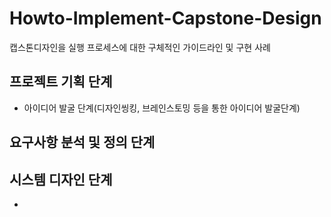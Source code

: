 # Howto-Implement-Capstone-Design
캡스톤디자인을 실행 프로세스에 대한 구체적인 가이드라인 및 구현 사례

## 프로젝트 기획 단계
* 아이디어 발굴 단계(디자인씽킹, 브레인스토밍 등을 통한 아이디어 발굴단계)

## 요구사항 분석 및 정의 단계

## 시스템 디자인 단계
* 

